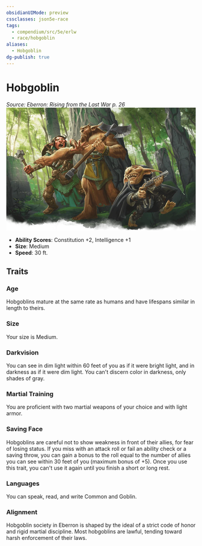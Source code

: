 ```yaml
---
obsidianUIMode: preview
cssclasses: json5e-race
tags:
  - compendium/src/5e/erlw
  - race/hobgoblin
aliases:
  - Hobgoblin
dg-publish: true
---
```

# Hobgoblin
*Source: Eberron: Rising from the Last War p. 26*  
![](https://raw.githubusercontent.com/5etools-mirror-2/5etools-img/main/races/ERLW/Goblinoids.webp#right)  

- **Ability Scores**: Constitution +2, Intelligence +1
- **Size**: Medium
- **Speed**: 30 ft.

## Traits

### Age

Hobgoblins mature at the same rate as humans and have lifespans similar in length to theirs.

### Size

Your size is Medium.

### Darkvision

You can see in dim light within 60 feet of you as if it were bright light, and in darkness as if it were dim light. You can't discern color in darkness, only shades of gray.

### Martial Training

You are proficient with two martial weapons of your choice and with light armor.

### Saving Face

Hobgoblins are careful not to show weakness in front of their allies, for fear of losing status. If you miss with an attack roll or fail an ability check or a saving throw, you can gain a bonus to the roll equal to the number of allies you can see within 30 feet of you (maximum bonus of +5). Once you use this trait, you can't use it again until you finish a short or long rest.

### Languages

You can speak, read, and write Common and Goblin.

### Alignment

Hobgoblin society in Eberron is shaped by the ideal of a strict code of honor and rigid martial discipline. Most hobgoblins are lawful, tending toward harsh enforcement of their laws.